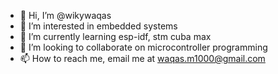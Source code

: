 - 👋 Hi, I’m @wikywaqas
- 👀 I’m interested in embedded systems
- 🌱 I’m currently learning esp-idf, stm cuba max
- 💞️ I’m looking to collaborate on microcontroller programming
- 📫 How to reach me, email me at waqas.m1000@gmail.com

<!---
wikywaqas/wikywaqas is a ✨ special ✨ repository because its `README.md` (this file) appears on your GitHub profile.
You can click the Preview link to take a look at your changes.
--->

